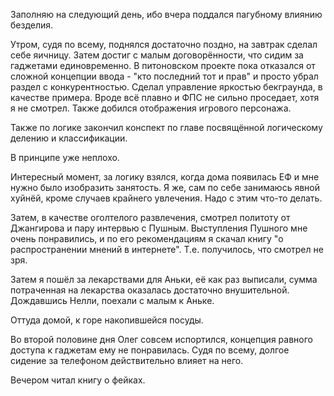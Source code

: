 Заполняю на следующий день, ибо вчера поддался пагубному влиянию безделия.

Утром, судя по всему, поднялся достаточно поздно, на завтрак сделал себе яичницу.
Затем достиг с малым договорённости, что сидим за гаджетами единовременно.
В питоновском проекте пока отказался от сложной концепции ввода - "кто последний тот и прав" и просто убрал раздел с конкурентностью.
Сделал управление яркостью бекграунда, в качестве примера. Вроде всё плавно и ФПС не сильно проседает, хотя я не смотрел.
Также добился отображения игрового персонажа.

Также по логике закончил конспект по главе посвящённой логическому делению и классификации.

В принципе уже неплохо.

Интересный момент, за логику взялся, когда дома появилась ЕФ и мне нужно было изобразить занятость. Я же, сам по себе занимаюсь явной хуйнёй, кроме случаев крайнего увлечения. Надо с этим что-то делать.

Затем, в качестве оголтелого развлечения, смотрел политоту от Джангирова и пару интервью с Пушным. Выступления Пушного мне очень понравились, и по его рекомендациям я скачал книгу "о распространении мнений в интернете". Т.е. получилось, что смотрел не зря.

Затем я пошёл за лекарствами для Аньки, её как раз выписали, сумма потраченная на лекарства оказалась достаточно внушительной.
Дождавшись Нелли, поехали с малым к Аньке.

Оттуда домой, к горе накопившейся посуды.

Во второй половине дня Олег совсем испортился, концепция равного доступа к гаджетам ему не понравилась. Судя по всему, долгое сидение за телефоном действительно влияет на него.

Вечером читал книгу о фейках.